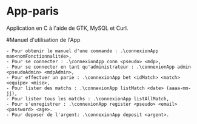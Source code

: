 # App-paris
Application en C à l'aide de GTK, MySQL et Curl.

#Manuel d'utilisation de l'App

    - Pour obtenir le manuel d'une commande : .\connexionApp man<nomFonctionnalitée>,
    - Pour se connecter : .\connexionApp conn <pseudo> <mdp>,
    - Pour se connecter en tant qu'administrateur : .\connexionApp admin <pseudoAdmin> <mdpAdmin>,
    - Pour effectuer un parie : .\connexionApp bet <idMatch> <match> <equipe> <mise>,
    - Pour lister des matchs : .\connexionApp listMatch <date> (aaaa-mm-jj),
    - Pour lister tous les matchs : .\connexionApp listAllMatch,
    - Pour s'enregistrer : .\connexionApp register <pseudo> <email> <password> <age>.
    - Pour deposer de l'argent: .\connexionApp deposit <argent>.
